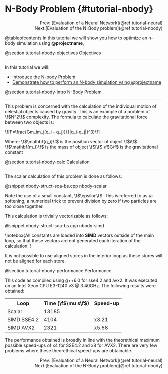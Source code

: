 N-Body Problem {#tutorial-nbody}
=========

<div style="text-align: right;" markdown="1">Prev: [Evaluation of a Neural Network](@ref tutorial-neural)</div>
<div style="text-align: right;" markdown="1">Next:[Evaluation of the N-Body problem](@ref tutorial-nbody)</div>

@tableofcontents
In this tutorial we will show you how to optimize an n-body
simulation using **@projectname**,

@section tutorial-nbody-objectives Objectives

-------------------------------------

In this tutorial we will:
- [Introduce the N-body Problem](#tutorial-nbody-intro)
- [Demonstrate how to perform an N-body simulation ysing @projectname](#tutorial-nbody-calc)

@section tutorial-nbody-intro N-Body Problem

-------------------------------------

This problem is concerned with the calculation of the individual motion of celestial objects caused
by gravity. This is an example of a problem of \f$N^2\f$ complexity. The formula to calculate the
gravitational force between two objects is:

\f[F=\frac{Gm_im_j(q_i - q_j)}{{\|q_i-q_j\|}^3}\f]

Where:
  \f$\mathbf{q_i}\f$ is the position vector of object \f$i\f$
  \f$\mathbf{m_i}\f$ is the mass of object \f$i\f$
  \f$G\f$ is the gravitational constant

@section tutorial-nbody-calc Calculation

-------------------------------------

The scalar calculation of this problem is done as follows:

@snippet nbody-struct-soa-bs.cpp nbody-scalar

Note the use of a small constant, \f$\epsilon\f$. This is referred to as \a softening, a numerical trick
to prevent division by zero if two particles are too close together.

This calculation is trivially vectorizable as follows:

@snippet nbody-struct-soa-bs.cpp nbody-simd

\notebox{All constants are loaded into __SIMD__ vectors outside of the main loop, so that these vectors are
not generated each iteration of the calculation.
}

It is not possible to use aligned stores in the interior loop as these stores will not be aligned for each
store.

@section tutorial-nbody-performance Performance

This code as compiled using g++6.0 for sse4.2 and avx2. It was executed on an Intel Xeon CPU E3-1240 v3 @ 3.40GHz.
The following results were obtained:

<table align=center width=25% class="table-striped table-bordered">
<tr><th>Loop                <th>Time (\f$\mu s\f$) <th> Speed-up
<tr><td>Scalar              <td>13185              <td>
<tr><td>SIMD SSE4.2         <td>4104               <td> x3.21
<tr><td>SIMD AVX2           <td>2321               <td> x5.68
</table>

The performance obtained is broadly in line with the theorethical maximum possible speed-ups of x4 for SSE4.2 and x8 for AVX2.
There are very few problems where these theorethical speed-ups are obtainable.

<div style="text-align: right;" markdown="1">Prev: [Evaluation of a Neural Network](@ref tutorial-neural)</div>
<div style="text-align: right;" markdown="1">Next:[Evaluation of the N-Body problem](@ref tutorial-nbody)</div>
